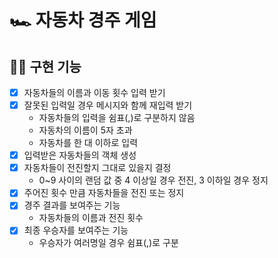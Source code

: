 # 🏎️ 자동차 경주 게임

## 🧑‍💻 구현 기능

- [x] 자동차들의 이름과 이동 횟수 입력 받기
- [x] 잘못된 입력일 경우 메시지와 함께 재입력 받기
  - 자동차들의 입력을 쉼표(,)로 구분하지 않음
  - 자동차의 이름이 5자 초과
  - 자동차를 한 대 이하로 입력
- [x] 입력받은 자동차들의 객체 생성
- [x] 자동차들이 전진할지 그대로 있을지 결정
  - 0~9 사이의 랜덤 값 중 4 이상일 경우 전진, 3 이하일 경우 정지
- [x] 주어진 횟수 만큼 자동차들을 전진 또는 정지
- [x] 경주 결과를 보여주는 기능
  - 자동차들의 이름과 전진 횟수
- [x] 최종 우승자를 보여주는 기능
  - 우승자가 여러명일 경우 쉼표(,)로 구분